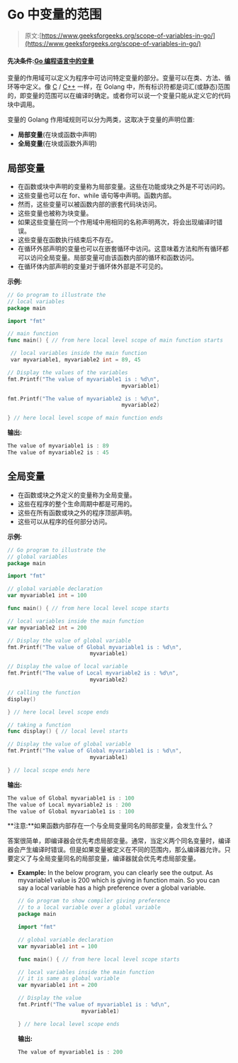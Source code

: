 # Go 中变量的范围

> 原文:[https://www.geeksforgeeks.org/scope-of-variables-in-go/](https://www.geeksforgeeks.org/scope-of-variables-in-go/)

#### 先决条件:[Go 编程语言中的变量](https://www.geeksforgeeks.org/go-variables/)

变量的作用域可以定义为程序中可访问特定变量的部分。变量可以在类、方法、循环等中定义。像 [C](https://www.geeksforgeeks.org/c-programming-language/) / [C++](https://www.geeksforgeeks.org/c-plus-plus/) 一样，在 Golang 中，所有标识符都是词汇(或静态)范围的，即变量的范围可以在编译时确定。或者你可以说一个变量只能从定义它的代码块中调用。

变量的 Golang 作用域规则可以分为两类，这取决于变量的声明位置:

*   **局部变量**(在块或函数中声明)
*   **全局变量**(在块或函数外声明)

## 局部变量

*   在函数或块中声明的变量称为局部变量。这些在功能或块之外是不可访问的。
*   这些变量也可以在 for、while 语句等中声明。函数内部。
*   然而，这些变量可以被函数内部的嵌套代码块访问。
*   这些变量也被称为块变量。
*   如果这些变量在同一个作用域中用相同的名称声明两次，将会出现编译时错误。
*   这些变量在函数执行结束后不存在。
*   在循环外部声明的变量也可以在嵌套循环中访问。这意味着方法和所有循环都可以访问全局变量。局部变量可由该函数内部的循环和函数访问。
*   在循环体内部声明的变量对于循环体外部是不可见的。

**示例:**

```go
// Go program to illustrate the
// local variables
package main 

import "fmt"

// main function
func main() { // from here local level scope of main function starts 

 // local variables inside the main function
 var myvariable1, myvariable2 int = 89, 45

// Display the values of the variables 
fmt.Printf("The value of myvariable1 is : %d\n", 
                                    myvariable1) 

fmt.Printf("The value of myvariable2 is : %d\n", 
                                    myvariable2) 

} // here local level scope of main function ends
```

**输出:**

```go
The value of myvariable1 is : 89
The value of myvariable2 is : 45

```

## 全局变量

*   在函数或块之外定义的变量称为全局变量。
*   这些在程序的整个生命周期中都是可用的。
*   这些在所有函数或块之外的程序顶部声明。
*   这些可以从程序的任何部分访问。

**示例:**

```go
// Go program to illustrate the
// global variables
package main 

import "fmt"

// global variable declaration
var myvariable1 int = 100

func main() { // from here local level scope starts 

// local variables inside the main function
var myvariable2 int = 200

// Display the value of global variable
fmt.Printf("The value of Global myvariable1 is : %d\n", 
                          myvariable1) 

// Display the value of local variable
fmt.Printf("The value of Local myvariable2 is : %d\n", 
                          myvariable2) 

// calling the function            
display()

} // here local level scope ends

// taking a function
func display() { // local level starts 

// Display the value of global variable
fmt.Printf("The value of Global myvariable1 is : %d\n", 
                          myvariable1) 

} // local scope ends here
```

**输出:**

```go
The value of Global myvariable1 is : 100
The value of Local myvariable2 is : 200
The value of Global myvariable1 is : 100

```

**注意:**如果函数内部存在一个与全局变量同名的局部变量，会发生什么？

答案很简单，即编译器会优先考虑局部变量。通常，当定义两个同名变量时，编译器会产生编译时错误。但是如果变量被定义在不同的范围内，那么编译器允许。只要定义了与全局变量同名的局部变量，编译器就会优先考虑局部变量。

*   **Example:** In the below program, you can clearly see the output. As myvariable1 value is 200 which is giving in function main. So you can say a local variable has a high preference over a global variable.

    ```go
    // Go program to show compiler giving preference
    // to a local variable over a global variable
    package main 

    import "fmt"

    // global variable declaration
    var myvariable1 int = 100

    func main() { // from here local level scope starts 

    // local variables inside the main function
    // it is same as global variable
    var myvariable1 int = 200

    // Display the value 
    fmt.Printf("The value of myvariable1 is : %d\n", 
                        myvariable1) 

    } // here local level scope ends
    ```

    **输出:**

    ```go
    The value of myvariable1 is : 200

    ```